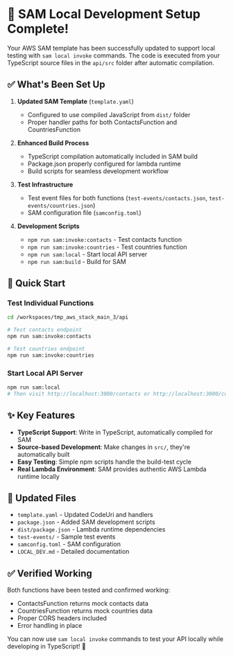 # 🎉 SAM Local Development Setup Complete!

Your AWS SAM template has been successfully updated to support local testing with `sam local invoke` commands. The code is executed from your TypeScript source files in the `api/src` folder after automatic compilation.

## ✅ What's Been Set Up

1. **Updated SAM Template** (`template.yaml`)
   - Configured to use compiled JavaScript from `dist/` folder
   - Proper handler paths for both ContactsFunction and CountriesFunction

2. **Enhanced Build Process**
   - TypeScript compilation automatically included in SAM build
   - Package.json properly configured for lambda runtime
   - Build scripts for seamless development workflow

3. **Test Infrastructure**
   - Test event files for both functions (`test-events/contacts.json`, `test-events/countries.json`)
   - SAM configuration file (`samconfig.toml`)

4. **Development Scripts**
   - `npm run sam:invoke:contacts` - Test contacts function
   - `npm run sam:invoke:countries` - Test countries function  
   - `npm run sam:local` - Start local API server
   - `npm run sam:build` - Build for SAM

## 🚀 Quick Start

### Test Individual Functions
```bash
cd /workspaces/tmp_aws_stack_main_3/api

# Test contacts endpoint
npm run sam:invoke:contacts

# Test countries endpoint  
npm run sam:invoke:countries
```

### Start Local API Server
```bash
npm run sam:local
# Then visit http://localhost:3000/contacts or http://localhost:3000/countries
```

## ✨ Key Features

- **TypeScript Support**: Write in TypeScript, automatically compiled for SAM
- **Source-based Development**: Make changes in `src/`, they're automatically built
- **Easy Testing**: Simple npm scripts handle the build-test cycle
- **Real Lambda Environment**: SAM provides authentic AWS Lambda runtime locally

## 📁 Updated Files

- `template.yaml` - Updated CodeUri and handlers
- `package.json` - Added SAM development scripts
- `dist/package.json` - Lambda runtime dependencies
- `test-events/` - Sample test events
- `samconfig.toml` - SAM configuration
- `LOCAL_DEV.md` - Detailed documentation

## ✅ Verified Working

Both functions have been tested and confirmed working:
- ContactsFunction returns mock contacts data
- CountriesFunction returns mock countries data
- Proper CORS headers included
- Error handling in place

You can now use `sam local invoke` commands to test your API locally while developing in TypeScript! 🎯
